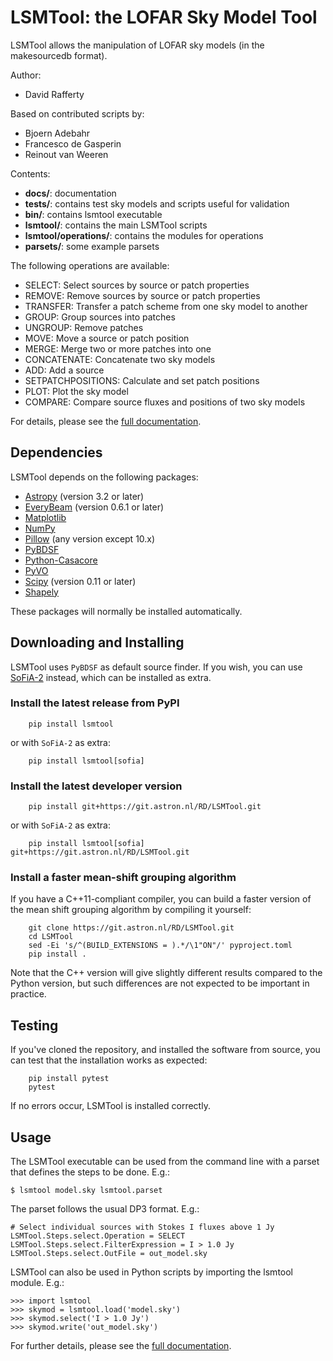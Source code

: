 # LSMTool: the LOFAR Sky Model Tool

LSMTool allows the manipulation of LOFAR sky models (in the makesourcedb format).

Author:
* David Rafferty

Based on contributed scripts by:
* Bjoern Adebahr
* Francesco de Gasperin
* Reinout van Weeren

Contents:
* __docs/__: documentation
* __tests/__: contains test sky models and scripts useful for validation
* __bin/__: contains lsmtool executable
* __lsmtool/__: contains the main LSMTool scripts
* __lsmtool/operations/__: contains the modules for operations
* __parsets/__: some example parsets


The following operations are available:
* SELECT: Select sources by source or patch properties
* REMOVE: Remove sources by source or patch properties
* TRANSFER: Transfer a patch scheme from one sky model to another
* GROUP: Group sources into patches
* UNGROUP: Remove patches
* MOVE: Move a source or patch position
* MERGE: Merge two or more patches into one
* CONCATENATE: Concatenate two sky models
* ADD: Add a source
* SETPATCHPOSITIONS: Calculate and set patch positions
* PLOT: Plot the sky model
* COMPARE: Compare source fluxes and positions of two sky models

For details, please see the [full documentation](https://lsmtool.readthedocs.io/en/latest/).


## Dependencies

LSMTool depends on the following packages:

* [Astropy](https://www.astropy.org/) (version 3.2 or later)
* [EveryBeam](https://git.astron.nl/RD/EveryBeam.git) (version 0.6.1 or later)
* [Matplotlib](https://matplotlib.org/)
* [NumPy](https://numpy.org/)
* [Pillow](https://pypi.org/project/pillow/) (any version except 10.x)
* [PyBDSF](https://github.com/lofar-astron/PyBDSF.git)
* [Python-Casacore](https://github.com/casacore/python-casacore.git)
* [PyVO](https://github.com/astropy/pyvo)
* [Scipy](https://scipy.org/) (version 0.11 or later)
* [Shapely](https://github.com/shapely/shapely)

These packages will normally be installed automatically.


## Downloading and Installing

LSMTool uses `PyBDSF` as default source finder. If you wish, you can use [SoFiA-2](https://gitlab.com/SoFiA-Admin/SoFiA-2/) instead, which can be installed as extra.

### Install the latest release from PyPI

```
    pip install lsmtool
```
or with `SoFiA-2` as extra:
```
    pip install lsmtool[sofia]
```

### Install the latest developer version
```
    pip install git+https://git.astron.nl/RD/LSMTool.git
```
or with `SoFiA-2` as extra:
```
    pip install lsmtool[sofia] git+https://git.astron.nl/RD/LSMTool.git
```

### Install a faster mean-shift grouping algorithm
If you have a C++11-compliant compiler, you can build a faster
version of the mean shift grouping algorithm by compiling it
yourself:
```
    git clone https://git.astron.nl/RD/LSMTool.git
    cd LSMTool
    sed -Ei 's/^(BUILD_EXTENSIONS = ).*/\1"ON"/' pyproject.toml
    pip install .
```
Note that the C++ version will give slightly different results compared to the
Python version, but such differences are not expected to be important
in practice.


## Testing

If you've cloned the repository, and installed the software from source, you can test that the installation works as expected:
```
    pip install pytest
    pytest
```
If no errors occur, LSMTool is installed correctly.


## Usage

The LSMTool executable can be used from the command line with a parset that defines the steps
to be done. E.g.:

    $ lsmtool model.sky lsmtool.parset

The parset follows the usual DP3 format. E.g.:

    # Select individual sources with Stokes I fluxes above 1 Jy
    LSMTool.Steps.select.Operation = SELECT
    LSMTool.Steps.select.FilterExpression = I > 1.0 Jy
    LSMTool.Steps.select.OutFile = out_model.sky

LSMTool can also be used in Python scripts by importing the lsmtool module. E.g.:

    >>> import lsmtool
    >>> skymod = lsmtool.load('model.sky')
    >>> skymod.select('I > 1.0 Jy')
    >>> skymod.write('out_model.sky')

For further details, please see the [full documentation](https://lsmtool.readthedocs.io/en/latest/).
